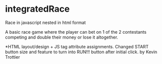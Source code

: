 integratedRace
==============

Race in javascript nested in html format

A basic race game where the player can bet on 1 of the 2 contestants competing and double their money or lose it altogether.

*HTML layout/design + JS tag attribute assignments.  Changed START button size and feature to turn into RUN!!! button after initial click. by Kevin Trottier

